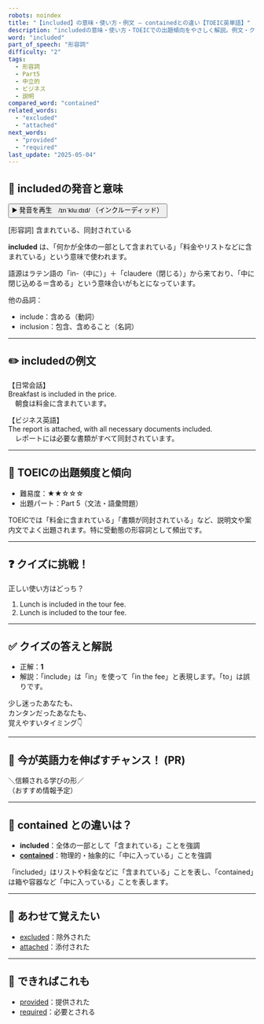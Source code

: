 ```yaml
---
robots: noindex
title: "【included】の意味・使い方・例文 ― containedとの違い【TOEIC英単語】"
description: "includedの意味・使い方・TOEICでの出題傾向をやさしく解説。例文・クイズ付きでcontainedとの違いもわかりやすく学べます。"
word: "included"
part_of_speech: "形容詞"
difficulty: "2"
tags:
  - 形容詞
  - Part5
  - 中立的
  - ビジネス
  - 説明
compared_word: "contained"
related_words:
  - "excluded"
  - "attached"
next_words:
  - "provided"
  - "required"
last_update: "2025-05-04"
---
```


## 🔰 includedの発音と意味

<button class="play-audio" onclick="playTTS('included')">
  <span class="play-audio-main">
    ▶️ 発音を再生　/ɪnˈkluːdɪd/
  </span>
  <span class="play-audio-sub">
    （インクルーディッド）
  </span>
</button>

[形容詞] 含まれている、同封されている

**included** は、「何かが全体の一部として含まれている」「料金やリストなどに含まれている」という意味で使われます。

語源はラテン語の「in-（中に）」＋「claudere（閉じる）」から来ており、「中に閉じ込める＝含める」という意味合いがもとになっています。

他の品詞：  
- include：含める（動詞）
- inclusion：包含、含めること（名詞）

---

## ✏️ includedの例文

【日常会話】  
Breakfast is included in the price.  
　朝食は料金に含まれています。

【ビジネス英語】  
The report is attached, with all necessary documents included.  
　レポートには必要な書類がすべて同封されています。

---

## 🎯 TOEICの出題頻度と傾向

- 難易度：★★☆☆☆
- 出題パート：Part 5（文法・語彙問題）

TOEICでは「料金に含まれている」「書類が同封されている」など、説明文や案内文でよく出題されます。特に受動態の形容詞として頻出です。

---

## ❓ クイズに挑戦！

正しい使い方はどっち？

1. Lunch is included in the tour fee.  
2. Lunch is included to the tour fee.

---

## ✅ クイズの答えと解説

- 正解：**1**
- 解説：「include」は「in」を使って「in the fee」と表現します。「to」は誤りです。

少し迷ったあなたも、  
カンタンだったあなたも、  
覚えやすいタイミング👇️

---

## 🚀 今が英語力を伸ばすチャンス！ (PR)

<div class="info-center">
＼信頼される学びの形／<br>  
（おすすめ情報予定）
</div>

---

## 🤔  contained との違いは？

- **included**：全体の一部として「含まれている」ことを強調
- **[contained](/word/contained/)**：物理的・抽象的に「中に入っている」ことを強調

「included」はリストや料金などに「含まれている」ことを表し、「contained」は箱や容器など「中に入っている」ことを表します。

---

## 🧩 あわせて覚えたい

- [excluded](/word/excluded/)：除外された
- [attached](/word/attached/)：添付された

---

## 📖 できればこれも

- [provided](/word/provided/)：提供された
- [required](/word/required/)：必要とされる

<!-- cvid: aid31_bid44 -->
